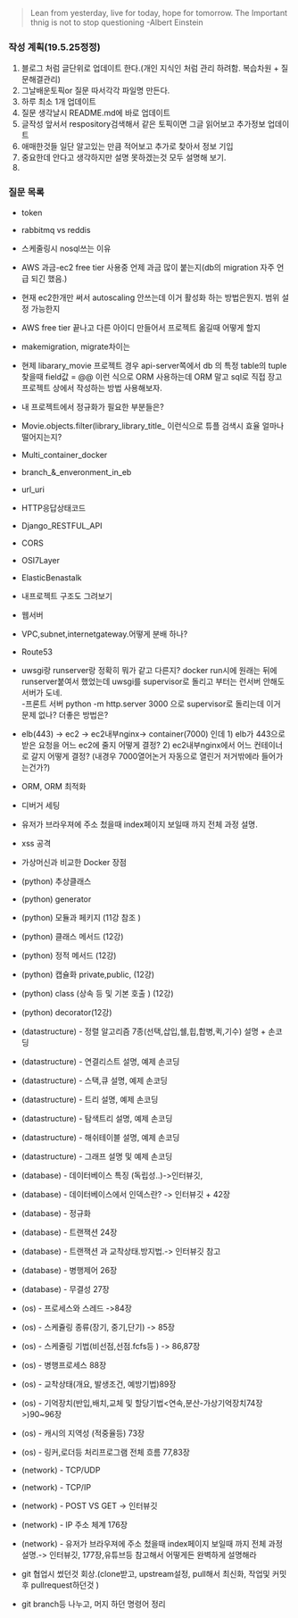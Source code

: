 > Lean from yesterday, live for today, hope for tomorrow. The Important thnig is not to stop questioning                                                                                                                -Albert Einstein

### 작성 계획(19.5.25정정)

1. 블로그 처럼 글단위로 업데이트 한다.(개인 지식인 처럼 관리 하려함. 복습차원 + 질문해결관리)    
2. 그날배운토픽or 질문 따서각각  파일명 만든다.      
3. 하루 최소 1개 업데이트 
4. 질문 생각날시 README.md에 바로 업데이트  
5. 글작성 앞서서 respository검색해서 같은 토픽이면 그글 읽어보고 추가정보 업데이트 
6. 애매한것들 일단 알고있는 만큼 적어보고 추가로 찾아서 정보 기입    
7. 중요한데 안다고 생각하지만 설명 못하겠는것 모두 설명해 보기.  
8. 
### 질문 목록  
- token       
- rabbitmq vs reddis    
- 스케줄링시 nosql쓰는 이유          
- AWS 과금-ec2 free tier 사용중 언제 과금 많이 붙는지(db의 migration 자주 언급 되긴 했음.)     
- 현재 ec2한개만 써서 autoscaling 안쓰는데 이거 활성화 하는 방법은뭔지. 범위 설정 가능한지  
- AWS free tier 끝나고 다른 아이디 만들어서 프로젝트 옮길때 어떻게 할지    
- makemigration, migrate차이는    
- 현제 libarary\_movie 프로젝트 경우 api-server쪽에서 db 의 특정 table의 tuple 찾을때 field값 = @@ 이런 식으로 ORM 사용하는데 ORM 말고 sql로 직접 장고 프로젝트 상에서 작성하는 방법 사용해보자.     
- 내 프로젝트에서 정규화가 필요한 부분들은?   
- Movie.objects.filter(library\_library\_title\_ 이런식으로 튜플 검색시 효율 얼마나 떨어지는지?     
- Multi\_container\_docker   
- branch\_&\_enveronment\_in\_eb   
- url\_uri   
- HTTP응답상태코드   
- Django\_RESTFUL\_API      
- CORS     
- OSI7Layer 
- ElasticBenastalk  
- 내프로젝트 구조도 그려보기     
- 웹서버 
- VPC,subnet,internetgateway.어떻게 분배 하나?   
- Route53   
- uwsgi랑 runserver랑 정확히 뭐가 같고 다른지? docker run시에 원래는 뒤에 runserver붙여서 했었는데 uwsgi를 supervisor로 돌리고 부터는 런서버 안해도 서버가 도네.  
-프론트 서버 python -m http.server 3000 으로 supervisor로 돌리는데 이거 문제 없나? 더좋은 방법은?   
- elb(443) -> ec2 -> ec2내부nginx-> container(7000) 인데 1) elb가 443으로 받은 요청을 어느 ec2에 줄지 어떻게 결정? 2) ec2내부nginx에서 어느 컨테이너로 갈지 어떻게 결정? (내경우 7000열어논거 자동으로 열린거 저거밖에라 들어가는건가?)  
- ORM, ORM 최적화   
- 디버거 세팅    
- 유저가 브라우져에 주소 첬을때 index페이지 보일때 까지 전체 과정 설명.   
- xss 공격
- 가상머신과 비교한 Docker 장점 

- (python) 추상클래스     
- (python) generator      
- (python) 모듈과 페키지 (11강 참조 )      
- (python) 클래스 메서드 (12강)   
- (python) 정적 메서드 (12강)   
- (python) 캡슐화 private,public, (12강)     
- (python) class (상속 등 및 기본 호출 ) (12강)      
- (python) decorator(12강)     

- (datastructure) - 정렬 알고리즘 7종(선택,삽입,쉘,힙,합병,퀵,기수) 설명 + 손코딩     
- (datastructure) - 연결리스트 설명, 예제 손코딩      
- (datastructure) - 스택,큐 설명, 예제 손코딩   
- (datastructure) - 트리 설명, 예제 손코딩   
- (datastructure) - 탐색트리 설명, 예제 손코딩  
- (datastructure) - 해쉬테이블 설명, 예제 손코딩    
- (datastructure) - 그래프 설명 및 예제 손코딩   

- (database) - 데이터베이스 특징  (독립성..)->인터뷰깃,     
- (database) - 데이터베이스에서 인덱스란? -> 인터뷰깃 + 42장    
- (database) - 정규화     
- (database) - 트랜잭션  24장 
- (database) - 트랜잭션 과 교착상태.방지법.-> 인터뷰깃 참고      
- (database) - 병행제어  26장    
- (database) - 무결성 27장       

- (os) - 프로세스와 스레드 ->84장      
- (os) - 스케쥴링 종류(장기, 중기,단기)  -> 85장  
- (os) - 스케줄링 기법(비선점,선점.fcfs등 ) -> 86,87장       
- (os) - 병행프로세스 88장     
- (os) - 교착상태(개요, 발생조건, 예방기법)89장   
- (os) - 기억장치(반입,배치,교체 및  할당기법<연속,분산-가상기억장치74장>)90~96장    
- (os) - 캐시의 지역성 (적중율등) 73장    
- (os) - 링커,로더등 처리프로그램 전체 흐름 77,83장     
  
- (network) - TCP/UDP
- (network) - TCP/IP 
- (network) - POST VS GET -> 인터뷰깃 
- (network) - IP 주소 체계 176장    
- (network) - 유저가 브라우져에 주소 첬을때 index페이지 보일때 까지 전체 과정 설명.-> 인터뷰깃, 177장,유튜브등 참고해서 어떻게든 완벽하게 설명해라 

- git 협업시 썼던것 회상.(clone받고, upstream설정, pull해서 최신화, 작업및 커밋후 pullrequest하던것 )   
- git branch등 나누고, 머지 하던 명령어 정리    

